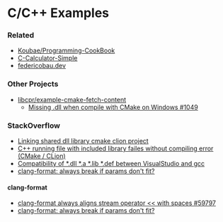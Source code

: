 C/C++ Examples
==============


### Related

* [Koubae/Programming-CookBook](https://github.com/Koubae/Programming-CookBook)
* [C-Calculator-Simple](https://github.com/Koubae/C-Calculator-Simple)
* [federicobau.dev](https://federicobau.dev)



### Other Projects

* [libcpr/example-cmake-fetch-content](https://github.com/libcpr/example-cmake-fetch-content)
  * [ Missing .dll when compile with CMake on Windows #1049 ](https://github.com/libcpr/cpr/issues/1049)


### StackOverflow

* [Linking shared dll library cmake clion project](https://stackoverflow.com/questions/43680992/linking-shared-dll-library-cmake-clion-project)
* [C++ running file with included library failes without compiling error (CMake / CLion)](https://stackoverflow.com/questions/40594359/c-running-file-with-included-library-failes-without-compiling-error-cmake-c)
* [Compatibility of *.dll *.a *.lib *.def between VisualStudio and gcc](https://stackoverflow.com/questions/8683046/compatibility-of-dll-a-lib-def-between-visualstudio-and-gcc)
* [clang-format: always break if params don't fit?](https://stackoverflow.com/a/47097008/13903942)


#### clang-format

* [clang-format always aligns stream operator << with spaces #59797 ](https://github.com/llvm/llvm-project/issues/59797)
* [clang-format: always break if params don't fit?](https://stackoverflow.com/a/47097008/13903942)